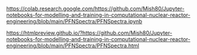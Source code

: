 https://colab.research.google.com/https://github.com/Mish80/Jupyter-notebooks-for-modelling-and-training-in-computational-nuclear-reactor-engineering/blob/main/PFNSpectra/PFNSpectra.ipynb

https://htmlpreview.github.io/?https://github.com/Mish80/Jupyter-notebooks-for-modelling-and-training-in-computational-nuclear-reactor-engineering/blob/main/PFNSpectra/PFNSpectra.html
